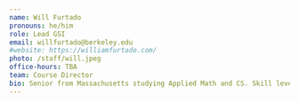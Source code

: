 ```yaml
---
name: Will Furtado
pronouns: he/him
role: Lead GSI
email: willfurtado@berkeley.edu
#website: https://williamfurtado.com/
photo: /staff/will.jpeg
office-hours: TBA
team: Course Director
bio: Senior from Massachusetts studying Applied Math and CS. Skill level 2132 on Wii Sports Tennis.
---
```

